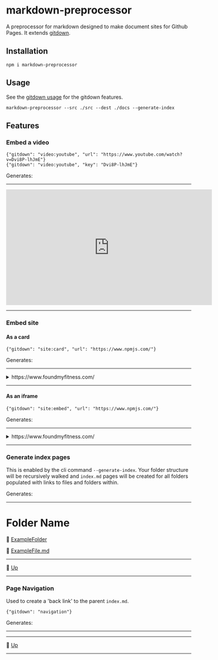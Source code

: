 # markdown-preprocessor

A preprocessor for markdown designed to make document sites for Github Pages. It extends [gitdown](https://github.com/gajus/gitdown).

## Installation

```
npm i markdown-preprocessor
```

## Usage

See the [gitdown usage](https://github.com/gajus/gitdown) for the gitdown features.

```
markdown-preprocessor --src ./src --dest ./docs --generate-index
```

## Features

### Embed a video

```
{"gitdown": "video:youtube", "url": "https://www.youtube.com/watch?v=Dvi8P-lhJmE"}
{"gitdown": "video:youtube", "key": "Dvi8P-lhJmE"}
```

Generates:

---

<div align="center">
	<iframe width="560" height="315" src="https://www.youtube.com/embed/Dvi8P-lhJmE" frameborder="0" allow="accelerometer; autoplay; encrypted-media; gyroscope; picture-in-picture" allowfullscreen></iframe>
</div>

---

### Embed site

#### As a card

```
{"gitdown": "site:card", "url": "https://www.npmjs.com/"}
```

Generates:

---

<details>
<summary>https://www.foundmyfitness.com/</summary>
<blockquote cite="https://www.foundmyfitness.com/" style="padding-top:2px;padding-bottom:2px;">
	<section>
		<img src="https://www.foundmyfitness.com/favicon.ico" width="16" height="16">
		<i>www.foundmyfitness.com</i>
	</section>
	<section>
		<a href="https://www.foundmyfitness.com/">
			<b>FoundMyFitness</b>
		</a>
	</section>
	<section>
		Promoting strategies to increase healthspan, well-being, cognitive and physical performance through deeper understandings of nutrition, genetics, and cell biology.
	</section>
	<section>
		<img src="https://www.foundmyfitness.com/images/fmf-og-image.jpg">
	</section>
</blockquote>
</details>

---

#### As an iframe

```
{"gitdown": "site:embed", "url": "https://www.npmjs.com/"}
```

Generates:

---

<details>
	<summary>https://www.foundmyfitness.com/</summary>
	<blockquote cite="https://www.foundmyfitness.com/" style="padding-top:2px;padding-bottom:2px;">
		<div align="center">
			<iframe width="852" height="315" src="https://www.foundmyfitness.com/" frameborder="0"></iframe>
		</div>
	</blockquote>
</details>

---

### Generate index pages

This is enabled by the cli command `--generate-index`.
Your folder structure will be recursively walked and `index.md` pages will be created for all folders populated with links to files and folders within.

Generates:

---

# Folder Name

📁 [ExampleFolder](ExampleFolder/index.md)


📄 [ExampleFile.md](ExampleFile.md)

---
🔺 [Up](../index.md)

---

### Page Navigation

Used to create a 'back link' to the parent `index.md`.

```
{"gitdown": "navigation"}
```

Generates:

---

---
🔺 [Up](../index.md)

---
